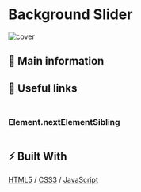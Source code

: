 # Background Slider

![cover](./assets/)

## 🦉 Main information




## 🦊 Useful links 

### 

```

```

### Element.nextElementSibling

```

```



## ⚡ Built With
[HTML5](https://www.w3schools.com/html/) / [CSS3](https://www.w3schools.com/css/) / [JavaScript](https://www.w3schools.com/js/)